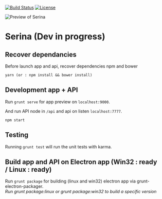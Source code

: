 [![Build Status](https://travis-ci.org/foxdog05000/serina.svg?branch=master)](https://travis-ci.org/foxdog05000/serina)
[![License](https://img.shields.io/badge/license-MIT-blue.svg?style=flat)](https://github.com/foxdog05000/serina/blob/master/LICENSE)

![Preview of Serina](https://github.com/foxdog05000/serina/blob/master/sample.jpg)

# Serina (Dev in progress)

## Recover dependancies
Before launch app and api, recover dependencies npm and bower
```
yarn (or : npm install && bower install)
```

## Development app + API

Run `grunt serve` for app preview on `localhost:9000`.

And run API node in `/api` and api on listen `localhost:7777`.
```
npm start
```

## Testing

Running `grunt test` will run the unit tests with karma.

## Build app and API on Electron app (Win32 : ready / Linux : ready)
Run `grunt package` for building (linux and win32) electron app via grunt-electron-packager.   
_Run grunt package:linux or grunt package:win32 to build a specific version_
